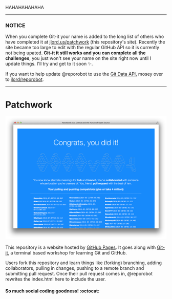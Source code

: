 
HAHAHAHAHAHA

---
### NOTICE

When you complete Git-it your name is added to the long list of others who have completed it at [jlord.us/patchwork](http://jlord.us/patchwork) (this repository's site). Recently the site became too large to edit with the regular GitHub API so it is currently not being upated. **Git-it it still works and you can complete all the challenges**, you just won't see your name on the site right now until I update things. I'll try and get to it soon :sparkles:.

If you want to help update @reporobot to use the [Git Data API](https://developer.github.com/v3/git/), mosey over to [jlord/reporobot](https://github.com/jlord/reporobot/blob/master/buildpage.js).

---

# Patchwork

![screenshot](https://raw.githubusercontent.com/jlord/patchwork/gh-pages/patchwork-ss.png)

This repository is a website hosted by [GitHub Pages](http://pages.github.com). It goes along with [Git-it](http://www.github.com/jlord/git-it), a terminal based workshop for learning Git and GitHub.

Users fork this repository and learn things like (forking) branching, adding collaborators, pulling in changes, pushing to a remote branch and submitting pull request. Once their pull request comes in, @reporobot rewrites the index.html here to include the user.

#### So much social coding goodness! :octocat:

